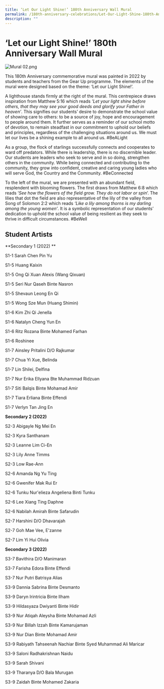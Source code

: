 ```yaml
---
title: ‘Let Our Light Shine!’ 180th Anniversary Wall Mural
permalink: /180th-anniversary-celebrations/Let-Our-Light-Shine-180th-Anniversary-Wall-Mural/
description: ""
---
```

‘Let our Light Shine!’ 180th Anniversary Wall Mural
===================================================
![Mural 02.png](https://stmargaretssec-moe-edu-sg-admin.cwp.sg/qql/slot/u168/180th%20Annversary/Mural%2002.png)

This 180th Anniversary commemorative mural was painted in 2022 by students and teachers from the Gear Up programme. The elements of the mural were designed based on the theme: ‘Let our Light Shine!’.  

  

A lighthouse stands firmly at the right of the mural. This centrepiece draws inspiration from Matthew 5:16 which reads _’Let your light shine before others, that they may see your good deeds and glorify your Father in heaven’_. This signifies our students’ desire to demonstrate the school value of showing care to others: to be a source of joy, hope and encouragement to people around them. It further serves as a reminder of our school motto of devotion, to remain steadfast in our commitment to uphold our beliefs and principles, regardless of the challenging situations around us. We must let our lives be a shining example to all around us. #BeALight

  

As a group, the flock of starlings successfully connects and cooperates to ward off predators. While there is leadership, there is no discernible leader. Our students are leaders who seek to serve and in so doing, strengthen others in the community. While being connected and contributing to the community, they grow into confident, creative and caring young ladies who will serve God, the Country and the Community. #BeConnected

  

To the left of the mural, we are presented with an abundant field, resplendent with blooming flowers. The first draws from Matthew 6:8 which reads ‘_See how the flowers of the field grow. They do not labor or spin_’. The lilies that dot the field are also representative of the lily of the valley from Song of Solomon 2:2 which reads _‘Like a lily among thorns is my darling among the young women’_. It is a symbolic representation of our students’ dedication to uphold the school value of being resilient as they seek to thrive in difficult circumstances. #BeWell

  

Student Artists
---------------

**Secondary 1 (2022)  **

S1-1 Sarah Chen Pin Yu

S1-5 Huang Kaixin

S1-5 Ong Qi Xuan Alexis (Wang Qixuan)

S1-5 Seri Nur Qaseh Binte Nasron

S1-5 Shevaun Leong En Qi

S1-5 Wong Sze Mun (Huang Shimin)

S1-6 Kim Zhi Qi Jenella

S1-6 Natalyn Cheng Yun En

S1-6 Ritz Rozana Binte Mohamed Farhan

S1-6 Roshinee

S1-7 Ainsley Pritalini D/O Rajkumar

S1-7 Chua Yi Xue, Belinda

S1-7 Lin Shilei, Delfina

S1-7 Nur Erika Ellyana Bte Muhammad Ridzuan

S1-7 Siti Balqis Binte Mohamad Amir

S1-7 Tiara Erliana Binte Effendi

S1-7 Verlyn Tan Jing En

  

**Secondary 2 (2022)**

S2-3 Abigayle Ng Mei En 

S2-3 Kyra Santhanam 

S2-3 Leanne Lim Ci-En

S2-3 Lily Anne Timms

S2-3 Low Rae-Ann 

S2-6 Amanda Ng Yu Ting 

S2-6 Gwenifer Mak Rui Er

S2-6 Tunku Nur'elieza Angeliena Binti Tunku

S2-6 Lee Xiang Ting Daphne

S2-6 Nabilah Amirah Binte Safarudin

S2-7 Harshini D/O Dhavarajah

S2-7 Goh Mae Vee, E'zanne

S2-7 Lim Yi Hui Olivia

  

**Secondary 3 (2022)**

S3-7 Bavithira D/O Manimaran

S3-7 Farisha Edora Binte Effendi

S3-7 Nur Putri Batrisya Alias

S3-9 Dannia Sabrina Binte Desmanto

S3-9 Daryn Irintricia Binte Ilham

S3-9 Hildasyaza Dwiyanti Binte Hidir

S3-9 Nur Atiqah Aleysha Binte Mohamad Azli

S3-9 Nur Billah Izzah Binte Kamarujaman

S3-9 Nur Dian Binte Mohamad Amir

S3-9 Rabiyath Tahseenah Nachiar Binte Syed Muhammad Ali Maricar

S3-9 Saloni Radhakrishnan Naidu

S3-9 Sarah Shivani

S3-9 Tharanya D/O Bala Murugan

S3-9 Zaidah Binte Mohamed Zakaria